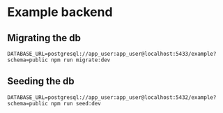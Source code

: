 # Example backend

## Migrating the db

`DATABASE_URL=postgresql://app_user:app_user@localhost:5433/example?schema=public npm run migrate:dev`

## Seeding the db

`DATABASE_URL=postgresql://app_user:app_user@localhost:5432/example?schema=public npm run seed:dev`

